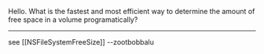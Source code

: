 Hello.  What is the fastest and most efficient way to determine the amount of free space in a volume programatically?

----

see [[NSFileSystemFreeSize]] --zootbobbalu